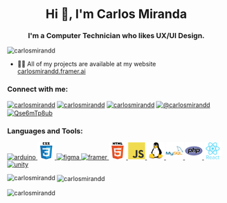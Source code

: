 <h1 align="center">Hi 👋, I'm Carlos Miranda</h1>
<h3 align="center">I'm a Computer Technician who likes UX/UI Design.</h3>

<p align="left"> <img src="https://komarev.com/ghpvc/?username=carlosmirandd&label=Profile%20views&color=450099&style=flat" alt="carlosmirandd" /> </p>

- 👨‍💻 All of my projects are available at my website [carlosmirandd.framer.ai](carlosmirandd.framer.ai)

<h3 align="left">Connect with me:</h3>
<p align="left">
<a href="https://linkedin.com/in/carlosmirandd" target="blank"><img align="center" src="https://raw.githubusercontent.com/rahuldkjain/github-profile-readme-generator/master/src/images/icons/Social/linked-in-alt.svg" alt="carlosmirandd" height="30" width="40" /></a>
<a href="https://instagram.com/carlosmirandd" target="blank"><img align="center" src="https://raw.githubusercontent.com/rahuldkjain/github-profile-readme-generator/master/src/images/icons/Social/instagram.svg" alt="carlosmirandd" height="30" width="40" /></a>
<a href="https://www.behance.net/carlosmirandd" target="blank"><img align="center" src="https://raw.githubusercontent.com/rahuldkjain/github-profile-readme-generator/master/src/images/icons/Social/behance.svg" alt="carlosmirandd" height="30" width="40" /></a>
<a href="https://medium.com/@carlosmirandd" target="blank"><img align="center" src="https://raw.githubusercontent.com/rahuldkjain/github-profile-readme-generator/master/src/images/icons/Social/medium.svg" alt="@carlosmirandd" height="30" width="40" /></a>
<a href="https://discord.gg/Qse6mTp8ub" target="blank"><img align="center" src="https://raw.githubusercontent.com/rahuldkjain/github-profile-readme-generator/master/src/images/icons/Social/discord.svg" alt="Qse6mTp8ub" height="30" width="40" /></a>
</p>

<h3 align="left">Languages and Tools:</h3>
<p align="left"> <a href="https://www.arduino.cc/" target="_blank" rel="noreferrer"> <img src="https://cdn.worldvectorlogo.com/logos/arduino-1.svg" alt="arduino" width="40" height="40"/> </a> <a href="https://www.w3schools.com/css/" target="_blank" rel="noreferrer"> <img src="https://raw.githubusercontent.com/devicons/devicon/master/icons/css3/css3-original-wordmark.svg" alt="css3" width="40" height="40"/> </a> <a href="https://www.figma.com/" target="_blank" rel="noreferrer"> <img src="https://www.vectorlogo.zone/logos/figma/figma-icon.svg" alt="figma" width="40" height="40"/> </a> <a href="https://www.framer.com/" target="_blank" rel="noreferrer"> <img src="https://www.vectorlogo.zone/logos/framer/framer-icon.svg" alt="framer" width="40" height="40"/> </a> <a href="https://www.w3.org/html/" target="_blank" rel="noreferrer"> <img src="https://raw.githubusercontent.com/devicons/devicon/master/icons/html5/html5-original-wordmark.svg" alt="html5" width="40" height="40"/> </a> <a href="https://developer.mozilla.org/en-US/docs/Web/JavaScript" target="_blank" rel="noreferrer"> <img src="https://raw.githubusercontent.com/devicons/devicon/master/icons/javascript/javascript-original.svg" alt="javascript" width="40" height="40"/> </a> <a href="https://www.linux.org/" target="_blank" rel="noreferrer"> <img src="https://raw.githubusercontent.com/devicons/devicon/master/icons/linux/linux-original.svg" alt="linux" width="40" height="40"/> </a> <a href="https://www.mysql.com/" target="_blank" rel="noreferrer"> <img src="https://raw.githubusercontent.com/devicons/devicon/master/icons/mysql/mysql-original-wordmark.svg" alt="mysql" width="40" height="40"/> </a> <a href="https://www.php.net" target="_blank" rel="noreferrer"> <img src="https://raw.githubusercontent.com/devicons/devicon/master/icons/php/php-original.svg" alt="php" width="40" height="40"/> </a> <a href="https://reactjs.org/" target="_blank" rel="noreferrer"> <img src="https://raw.githubusercontent.com/devicons/devicon/master/icons/react/react-original-wordmark.svg" alt="react" width="40" height="40"/> </a> <a href="https://unity.com/" target="_blank" rel="noreferrer"> <img src="https://www.vectorlogo.zone/logos/unity3d/unity3d-icon.svg" alt="unity" width="40" height="40"/> </a> </p>

<p><img align="left" src="https://github-readme-stats.vercel.app/api/top-langs?username=carlosmirandd&show_icons=true&theme=dark&locale=en&layout=compact" alt="carlosmirandd" /></p>

<p>&nbsp;<img align="center" src="https://github-readme-stats.vercel.app/api?username=carlosmirandd&show_icons=true&theme=dark&locale=en" alt="carlosmirandd" /></p>

<p><img align="center" src="https://github-readme-streak-stats.herokuapp.com/?user=carlosmirandd&theme=dark" alt="carlosmirandd" /></p>
